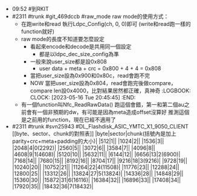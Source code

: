 - 09:52 #到RKIT
- #2311 #trunk #git_469dccb #raw_mode
  raw mode的使用方式：
	- 在跑write和read
	  執行Ldpc_Config(ch, 0, 0)即可
	  (write和read跑一樣的function就好)
	- raw mode的長度不知道要怎麼設定
		- 看起來encode和decode是共用同一個設定
			- 都是以ldpc_dec_size_config為準
		- 一般來說user_size都是設0x808
			- user data + meta + crc = 0x800 + 4 + 4 = 0x808
		- 當把user_size設為0x900和0x80c，read會跑不完
		- NOW 當把user_size設為0x804，read會跑完後做compare，compare len設0x4000，比對結果居然都正確，真神奇
		  :LOGBOOK:
		  CLOCK: [2023-05-16 Tue 20:45:45]
		  :END:
	- 有一個function叫Nfc_ReadRawData()
	  跑這個會錯，第一和第二個au之前會有一個非預期的dw，有可能是因為meta造成offset沒算好
	  推測這個是之前用的function，現在已經不適用了
- #2311 #trunk #svn25943 #DL_Flashdisk_ASIC_YMTC_X1_9050_CLIENT
  [[byte、sector、chunk的對照表]]
  |byte|sector|chunk(括號內是加上parity+crc+meta+padding的大小)|
  |512|1||
  |1024|2||
  |1536|3||
  |2048|4|0(2292)|
  |2560|5||
  |3072|6||
  |3584|7||
  |4096|8||
  |4608|9|1(4608)|
  |5120|10||
  |5632|11||
  |6144|12||
  |6656|13|2(6900)|
  |7168|14||
  |7680|15||
  |8192|16||
  |8704|17||
  |9216|18|3(9216)|
  |9728|19||
  |10240|20||
  |10752|21||
  |11264|22|4(11508)|
  |11776|23||
  |12288|24||
  |12800|25||
  |13312|26||
  |13824|27|5(13824)|
  |14336|28||
  |14848|29||
  |15360|30||
  |15872|31|6(16116)|
  |16384|32||
  |16896|33||
  |17408|34||
  |17920|35||
  |18432|36|7(18432)|